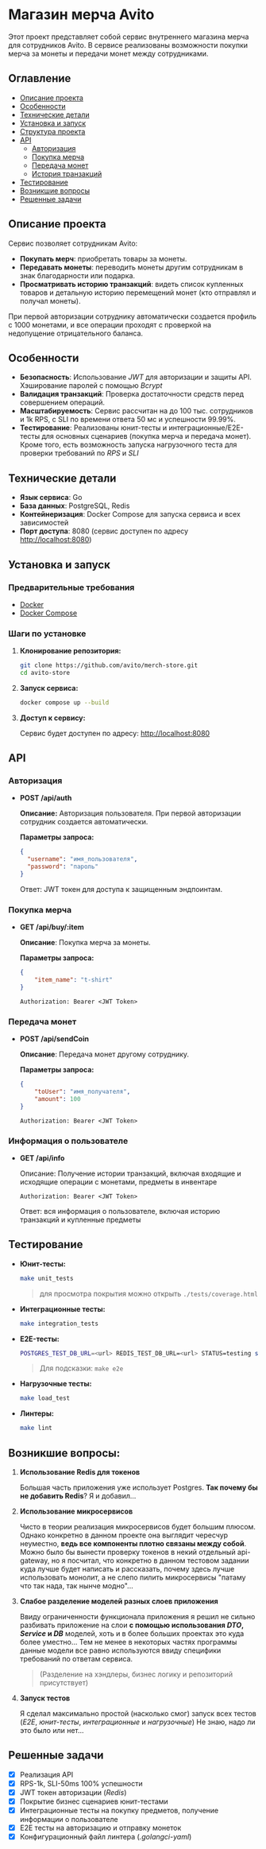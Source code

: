 # Магазин мерча Avito

Этот проект представляет собой сервис внутреннего магазина мерча для сотрудников Avito. В сервисе реализованы возможности покупки мерча за монеты и передачи монет между сотрудниками.

## Оглавление

- [Описание проекта](#описание-проекта)
- [Особенности](#особенности)
- [Технические детали](#технические-детали)
- [Установка и запуск](#установка-и-запуск)
- [Структура проекта](#структура-проекта)
- [API](#api)
  - [Авторизация](#авторизация)
  - [Покупка мерча](#покупка-мерча)
  - [Передача монет](#передача-монет)
  - [История транзакций](#история-транзакций)
- [Тестирование](#тестирование)
- [Возникшие вопросы](#возникшие-вопросы)
- [Решенные задачи](#решенные-задачи)

## Описание проекта

Сервис позволяет сотрудникам Avito:
- **Покупать мерч**: приобретать товары за монеты.
- **Передавать монеты**: переводить монеты другим сотрудникам в знак благодарности или подарка.
- **Просматривать историю транзакций**: видеть список купленных товаров и детальную историю перемещений монет (кто отправлял и получал монеты).

При первой авторизации сотруднику автоматически создается профиль с 1000 монетами, и все операции проходят с проверкой на недопущение отрицательного баланса.

## Особенности

- **Безопасность**: Использование *JWT* для авторизации и защиты API. Хэширование паролей с помощью *Bcrypt*
- **Валидация транзакций**: Проверка достаточности средств перед совершением операций.
- **Масштабируемость**: Сервис рассчитан на до 100 тыс. сотрудников и 1k RPS, с SLI по времени ответа 50 мс и успешности 99.99%.
- **Тестирование**: Реализованы юнит-тесты и интеграционные/E2E-тесты для основных сценариев (покупка мерча и передача монет). Кроме того, есть возможность запуска нагрузочного теста для проверки требований по *RPS* и *SLI*

## Технические детали

- **Язык сервиса**: Go
- **База данных**: PostgreSQL, Redis
- **Контейнеризация**: Docker Compose для запуска сервиса и всех зависимостей
- **Порт доступа**: 8080 (сервис доступен по адресу [http://localhost:8080](http://localhost:8080))

## Установка и запуск

### Предварительные требования

- [Docker](https://www.docker.com/)
- [Docker Compose](https://docs.docker.com/compose/)

### Шаги по установке

1. **Клонирование репозитория:**

    ```bash
    git clone https://github.com/avito/merch-store.git
    cd avito-store
    ```

2. **Запуск сервиса:**

    ```bash
    docker compose up --build
    ```

3. **Доступ к сервису:**

    Сервис будет доступен по адресу: [http://localhost:8080](http://localhost:8080)

## API
### Авторизация
- **POST /api/auth**

  **Описание:** Авторизация пользователя. При первой авторизации сотрудник создается автоматически.

  **Параметры запроса:**
  ```json
  {
    "username": "имя_пользователя",
    "password": "пароль"
  }
  ```
    Ответ: JWT токен для доступа к защищенным эндпоинтам.



### Покупка мерча
- **GET /api/buy/:item**

    **Описание**: Покупка мерча за монеты.

    **Параметры запроса:**
    ```json
    {
        "item_name": "t-shirt"
    }
    ```
    
    `Authorization: Bearer <JWT Token>`

### Передача монет
- **POST /api/sendCoin**

    **Описание**: Передача монет другому сотруднику.

    **Параметры запроса:**

    ```json
    {
        "toUser": "имя_получателя",
        "amount": 100
    }
    ```
    `Authorization: Bearer <JWT Token>`


### Информация о пользователе
- **GET /api/info**

    Описание: Получение истории транзакций, включая входящие и исходящие операции с монетами,
    предметы в инвентаре

    `Authorization: Bearer <JWT Token>`

    Ответ: вся информация о пользователе, включая историю транзакций и купленные предметы

## Тестирование

- **Юнит-тесты:**
    ```sh
    make unit_tests
    ```
    > для просмотра покрытия можно открыть `./tests/coverage.html`

- **Интеграционные тесты:**
    ```sh
    make integration_tests
    ```

- **E2E-тесты:**
    ```sh
    POSTGRES_TEST_DB_URL=<url> REDIS_TEST_DB_URL=<url> STATUS=testing sh run_e2e.sh
    ```
    > Для подсказки: `make e2e`

- **Нагрузочные тесты:**
    ```sh
    make load_test
    ```

- **Линтеры:**
    ```sh
    make lint
    ```

## Возникшие вопросы:
1. **Использование Redis для токенов**

    Большая часть приложения уже использует Postgres. **Так почему бы не добавить Redis**? Я и добавил...

2. **Использование микросервисов**

    Чисто в теории реализация микросервисов будет большим плюсом. Однако конкретно в данном проекте она выглядит чересчур неуместно, **ведь все компоненты плотно связаны между собой**. 
    Можно было бы вынести проверку токенов в некий отдельный api-gateway, но я посчитал, что конкретно в данном тестовом задании куда лучше будет написать и рассказать, почему здесь лучше использовать монолит, а не слепо пилить микросервисы "патаму что так нада, так нынче модно"...

3. **Слабое разделение моделей разных слоев приложения**

    Ввиду ограниченности функционала приложения я решил не сильно разбивать приложение на слои **с помощью использования *DTO*, *Service* и *DB*** моделей, хоть и в более больших проектах это куда более уместно...
    Тем не менее в некоторых частях программы данные модели все равно используются ввиду специфики требований по ответам сервиса.

    > (Разделение на хэндлеры, бизнес логику и репозиторий присутствует)

4. **Запуск тестов**

    Я сделал максимально простой (насколько смог) запуск всех тестов (*E2E*, *юнит-тесты*, *интеграционные* и *нагрузочные*) 
    Не знаю, надо ли это было или нет...

## Решенные задачи

- [x] Реализация API
- [x] RPS-1k, SLI-50ms 100% успешности
- [x] JWT токен авторизации (*Redis*)
- [x] Покрытие бизнес сценариев юнит-тестами
- [x] Интеграционные тесты на покупку предметов, получение информации о пользователе
- [x] E2E тесты на авторизацию и отправку монеток
- [x] Конфигурационный файл линтера (*.golangci-yaml*)